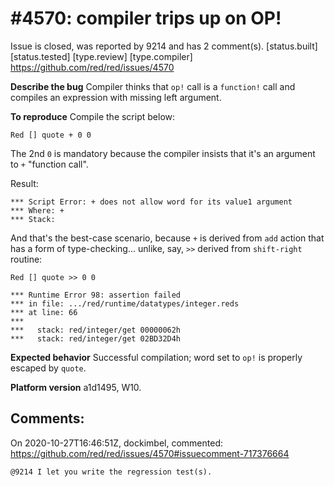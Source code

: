 
#4570: compiler trips up on OP!
================================================================================
Issue is closed, was reported by 9214 and has 2 comment(s).
[status.built] [status.tested] [type.review] [type.compiler]
<https://github.com/red/red/issues/4570>

**Describe the bug**
Compiler thinks that `op!` call is a `function!` call and compiles an expression with missing left argument.

**To reproduce**
Compile the script below:
```red
Red [] quote + 0 0
```
The 2nd `0` is mandatory because the compiler insists that it's an argument to `+` "function call".

Result:
```red
*** Script Error: + does not allow word for its value1 argument
*** Where: +
*** Stack:
```

And that's the best-case scenario, because `+` is derived from `add` action that has a form of type-checking... unlike, say, `>>` derived from `shift-right` routine:

```red
Red [] quote >> 0 0
```

```red
*** Runtime Error 98: assertion failed
*** in file: .../red/runtime/datatypes/integer.reds
*** at line: 66
***
***   stack: red/integer/get 00000062h
***   stack: red/integer/get 02BD32D4h
```

**Expected behavior**
Successful compilation; word set to `op!` is properly escaped by `quote`.

**Platform version**
a1d1495, W10.




Comments:
--------------------------------------------------------------------------------

On 2020-10-27T16:46:51Z, dockimbel, commented:
<https://github.com/red/red/issues/4570#issuecomment-717376664>

    @9214 I let you write the regression test(s).

